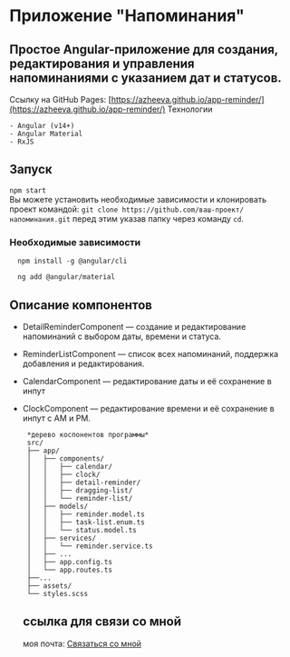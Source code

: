 # Приложение "Напоминания"
## Простое Angular-приложение для создания, редактирования и управления напоминаниями с указанием дат и статусов.
Ссылку на GitHub Pages: [https://azheeva.github.io/app-reminder/](https://azheeva.github.io/app-reminder/)
Технологии

    - Angular (v14+)
    - Angular Material
    - RxJS

## Запуск
`npm start`    
Вы можете установить необходимые зависимости и клонировать проект командой:
`git clone https://github.com/ваш-проект/напоминания.git`
перед этим указав папку через команду `cd`.
### Необходимые зависимости

      npm install -g @angular/cli

      ng add @angular/material
## Описание компонентов
 - DetailReminderComponent — создание и редактирование напоминаний с выбором даты, времени и статуса.
 - ReminderListComponent — список всех напоминаний, поддержка добавления и редактирования.
 - CalendarComponent — редактирование даты и её сохранение в инпут
 - ClockComponent — редактирование времени и её сохранение в инпут с AM и PM.

        *дерево коспонентов программы*
        src/
        ├── app/
        │   ├── components/
        │   │   ├── calendar/
        │   │   ├── clock/
        │   │   ├── detail-reminder/
        │   │   ├── dragging-list/
        │   │   └── reminder-list/
        │   ├── models/
        │   │   ├── reminder.model.ts
        │   │   ├── task-list.enum.ts
        │   │   └── status.model.ts
        │   ├── services/
        │   │   └── reminder.service.ts
        │   ├── ...
        │   ├── app.config.ts
        │   └── app.routes.ts
        ├──...
        ├── assets/
        └── styles.scss

  
   ## ссылка для связи со мной
   
   моя почта: [Связаться со мной](mailto:sazheev@gmail.com)

